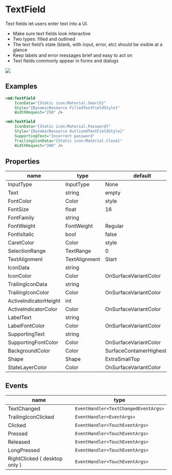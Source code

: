 # TextField

Text fields let users enter text into a UI.



- Make sure text fields look interactive
- Two types: filled and outlined
- The text field’s state (blank, with input, error, etc) should be visible at a glance
- Keep labels and error messages brief and easy to act on
- Text fields commonly appear in forms and dialogs



![](/assets/text-fields.png)



## Examples

```xml
<md:TextField
    IconData="{Static icon:Material.Search}"
    Style="{DynamicResource FilledTextFieldStyle}"
    WidthRequest="250" />

<md:TextField
    IconData="{Static icon:Material.Password}"
    Style="{DynamicResource OutlinedTextFieldStyle}"
    SupportingText="Incorrect password"
    TrailingIconData="{Static icon:Material.Close}"
    WidthRequest="300" />
```





## Properties

| name                  | type          | default         |
| --------------------- | ------------- | --------------- |
| InputType             | InputType     | None            |
| Text                  | string        | empty           |
| FontColor    | Color      | style   |
| FontSize     | float      | 16     |
| FontFamily   | string     |         |
| FontWeight   | FontWeight | Regular |
| FontIsItalic | bool       | false   |
| CaretColor            | Color         | style           |
| SelectionRange        | TextRange     | 0               |
| TextAlignment         | TextAlignment | Start           |
| IconData | string |  |
| IconColor | Color | OnSurfaceVariantColor |
| TrailingIconData | string |  |
| TrailingIconColor | Color | OnSurfaceVariantColor |
| ActiveIndicatorHeight | int |  |
| ActiveIndicatorColor | Color | OnSurfaceVariantColor |
| LabelText | string |  |
| LabelFontColor | Color | OnSurfaceVariantColor |
| SupportingText | string |  |
| SupportingFontColor | Color | OnSurfaceVariantColor |
| BackgroundColor      | Color         | SurfaceContainerHighestColor |
| Shape                 | Shape         | ExtraSmallTop |
| StateLayerColor           | Color         | OnSurfaceVariantColor |



## Events

| name                | type                                 |
| ------------------- | ------------------------------------ |
| TextChanged         | `EventHandler<TextChangedEventArgs>` |
| TrailingIconClicked | `EventHandler<EventArgs>`            |
| Clicked                       | `EventHandler<TouchEventArgs>` |
| Pressed                       | `EventHandler<TouchEventArgs>` |
| Released                      | `EventHandler<TouchEventArgs>` |
| LongPressed                   | `EventHandler<TouchEventArgs>` |
| RightClicked ( desktop only ) | `EventHandler<TouchEventArgs>` |